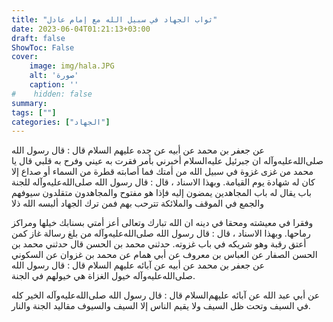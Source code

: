 ```yaml
---
title: "ثواب الجهاد في سبيل الله مع إمام عادل"
date: 2023-06-04T01:21:13+03:00
draft: false
ShowToc: False
cover:
    image: img/hala.JPG
    alt: 'صورة'
    caption: ''
#    hidden: false
summary: 
tags: [""]
categories: ["الجهاد"]
---
```

عن جعفر بن محمد عن أبيه عن جده عليهم
السلام قال : قال رسول الله صلى‌الله‌عليه‌وآله ان جبرئيل عليه‌السلام أخبرني بأمر فقرت
به عيني وفرح به قلبي قال يا محمد من غزى غزوة في سبيل الله من أمتك
فما أصابته قطرة من السماء أو صداع إلا كان له شهادة يوم القيامة.
وبهذا الاسناد ، قال : قال رسول الله صلى‌الله‌عليه‌وآله للجنة باب يقال له
باب المجاهدين يمضون إليه فإذا هو مفتوح والمجاهدون متقلدون سيوفهم
والجمع في الموقف والملائكة تترحب بهم فمن ترك الجهاد ألبسه الله ذلا
 
وفقرا في معيشته ومحقا في دينه ان الله تبارك وتعالى أعز أمتي بسنابك
خيلها ومراكز رماحها.
وبهذا الاسناد ، قال : قال رسول الله صلى‌الله‌عليه‌وآله من بلغ رسالة غاز
كمن أعتق رقبة وهو شريكه في باب غزوته. حدثني محمد بن الحسن قال
حدثني محمد بن الحسن الصفار عن العباس بن معروف عن أبي همام عن
محمد بن غزوان عن السكوني عن جعفر بن محمد عن أبيه عن آبائه عليهم
السلام قال : قال رسول الله صلى‌الله‌عليه‌وآله خيول الغزاة هي خيولهم في الجنة.

عن أبي عبد الله عن
آبائه عليهم‌السلام قال : قال رسول الله صلى‌الله‌عليه‌وآله الخير كله في السيف وتحت
ظل السيف ولا يقيم الناس إلا السيف والسيوف مقاليد الجنة والنار.


